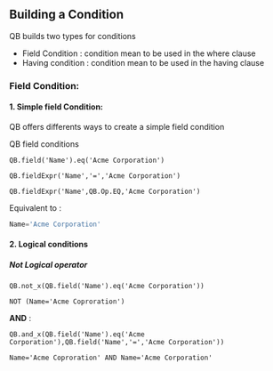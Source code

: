 
## Building a Condition

QB builds two types for conditions 

* Field Condition : condition mean to be used in the where clause 
* Having condition : condition mean to be used in the having clause
 
### Field Condition:

#### 1. Simple field Condition:

QB offers differents ways to create a simple field condition 

QB field conditions 

  ```apex
  QB.field('Name').eq('Acme Corporation')
  ```
  ```apex
  QB.fieldExpr('Name','=','Acme Corporation')
  ```
  ```apex
  QB.fieldExpr('Name',QB.Op.EQ,'Acme Corporation')
  ```
  
Equivalent to : 

  ```sql
  Name='Acme Corporation'
  ```
#### 2. Logical conditions

##### Not Logical operator

  ```apex
  QB.not_x(QB.field('Name').eq('Acme Corporation'))
  ```
  ```apex
  NOT (Name='Acme Coproration')
  ```
**AND** :
  ```apex
  QB.and_x(QB.field('Name').eq('Acme Corporation'),QB.field('Name','=','Acme Corporation'))
  ```
  ```apex
  Name='Acme Coproration' AND Name='Acme Corporation'
  ```
